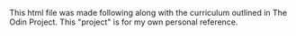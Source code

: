 This html file was made following along with the curriculum outlined in The Odin Project. This "project" is for my own personal reference.